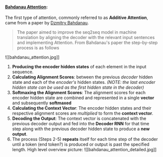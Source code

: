 #### [Bahdanau Attention](https://blog.floydhub.com/attention-mechanism/#bahdanau-att):
The first type of attention, commonly referred to as **Additive Attention**, came from a paper by [Dzmitry Bahdanau](https://arxiv.org/pdf/1409.0473.pdf?ref=blog.floydhub.com). 

> The paper aimed to improve the seq2seq model in machine translation by aligning the decoder with the relevant input sentences and implementing Attention.
> From Bahdanau's paper the step-by-step process is as follows

![[bahdanau_attention.jpg]]

1. **Producing the encoder hidden states** of each element in the input sequence.
2. **Calculating Alignment Scores**: between the previous *decoder* hidden state and each of the *encoder's* hidden states. *(NOTE: the last encoder hidden state can be used as the first hidden state in the decoder)*
3. **Softmaxing the Alignment Scores**: The alignment scores for each encoder hidden state are combined and represented in a single **vector** and subsequently **softmaxed**
4. **Calculating the Context Vector**: The encoder hidden states and their respective alignment scores are *multiplied* to form the **context vector**.
5. **Decoding the Output**: The context vector is concatenated with the previous decoder output and fed into the **Decoder RNN** for that time step along with the previous decoder hidden state to produce a **new output**.
6. The process (Steps 2-5) **repeats** itself for each time step of the decoder until a token (end token?) is produced or output is past the specified length.
High level overview picture:
![[bahdanau_attention_detailed.jpg]]
